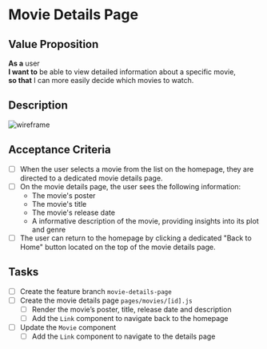 # Movie Details Page

## Value Proposition

**As a** user <br>
**I want to** be able to view detailed information about a specific movie, <br>
**so that** I can more easily decide which movies to watch. <br>

## Description

![wireframe](./assets/scribble-movie-detail-page.png)

## Acceptance Criteria

- [ ] When the user selects a movie from the list on the homepage, they are directed to a dedicated movie details page.
- [ ] On the movie details page, the user sees the following information:
  - The movie's poster
  - The movie's title
  - The movie's release date
  - A informative description of the movie, providing insights into its plot and genre
- [ ] The user can return to the homepage by clicking a dedicated "Back to Home" button located on the top of the movie details page.

## Tasks

- [ ] Create the feature branch `movie-details-page`
- [ ] Create the movie details page `pages/movies/[id].js`
  - [ ] Render the movie’s poster, title, release date and description
  - [ ] Add the `Link` component to navigate back to the homepage
- [ ] Update the `Movie` component
  - [ ] Add the `Link` component to navigate to the details page
